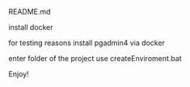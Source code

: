 README.md

install docker

for testing reasons install pgadmin4 via docker

enter folder of the project
use createEnviroment.bat

Enjoy!

